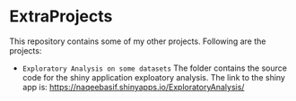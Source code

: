 # ExtraProjects
This repository contains some of my other projects. Following are the projects:
* ```Exploratory Analysis on some datasets``` The folder contains the source code for the shiny application exploatory analysis. The link to the shiny app is: https://naqeebasif.shinyapps.io/ExploratoryAnalysis/